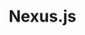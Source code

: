 ---
codehost: https://github.com/https://github.com/graphql-nexus/nexus
logohandle: nexusjs
sort: nexusjs
title: Nexus.js
website: https://nexusjs.org/
---
